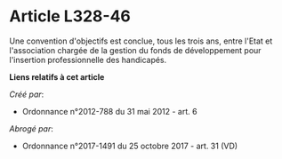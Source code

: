 # Article L328-46

Une convention d'objectifs est conclue, tous les trois ans, entre l'Etat et l'association chargée de la gestion du fonds de
développement pour l'insertion professionnelle des handicapés.

**Liens relatifs à cet article**

_Créé par_:

  - Ordonnance n°2012-788 du 31 mai 2012 - art. 6

_Abrogé par_:

  - Ordonnance n°2017-1491 du 25 octobre 2017 - art. 31 (VD)
